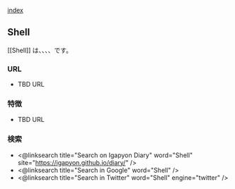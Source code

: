 [index](https://igapyon.github.io/diary/keyword/index.html)

## Shell

[[Shell]] は、、、、です。

### URL

* TBD URL

### 特徴

* TBD URL

### 検索

* <@linksearch title="Search on Igapyon Diary" word="Shell" site="https://igapyon.github.io/diary/" />
* <@linksearch title="Search in Google" word="Shell" />
* <@linksearch title="Search in Twitter" word="Shell" engine="twitter" />

